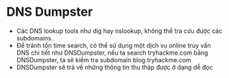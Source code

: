 # DNS Dumpster
- Các DNS lookup tools như dig hay nslookup, không thể tra cứu được các subdomains.
- Để tránh tốn time search, có thể sử dụng một dịch vụ online truy vấn DNS chi tiết như DNSDumpster, nếu ta search tryhackme.com bằng DNSDumpster, ta sẽ kiểm tra subdomain blog.tryhackme.com
- DNSDumpster sẽ trả về những thông tin thu thập được ở dạng dễ đọc
